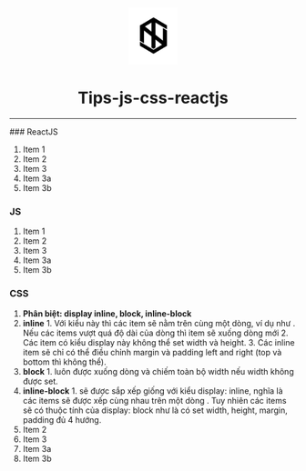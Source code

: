<div align="center">
  <img height="100" src="img/logo1.png">
  <h1>Tips-js-css-reactjs</h1>

---

</div>
### ReactJS

1. Item 1
1. Item 2
1. Item 3
  1. Item 3a
  1. Item 3b
  
### JS

1. Item 1
1. Item 2
1. Item 3
  1. Item 3a
  1. Item 3b
  
### CSS

1. **Phân biệt: display inline, block, inline-block**
  1. **inline**
    1. Với kiểu này thì các item sẽ nằm trên cùng một dòng, ví dụ như <span> . Nếu các items vượt quá độ dài của dòng thì item sẽ xuống dòng mới
    2. Các item có kiểu display này không thể set width và height.
    3. Các inline item sẽ chỉ có thể điều chỉnh margin và padding left and right (top và bottom thì không thể).
  2. **block**
    1. luôn được xuống dòng và chiếm toàn bộ width nếu width không được set.
  3. **inline-block**
    1. sẽ được sắp xếp giống với kiểu display: inline, nghĩa là các items sẽ được xếp cùng nhau trên một dòng . Tuy nhiên các items sẽ có thuộc tính của display: block như là có set width, height, margin, padding đủ 4 hướng.
1. Item 2
1. Item 3
  1. Item 3a
  1. Item 3b

